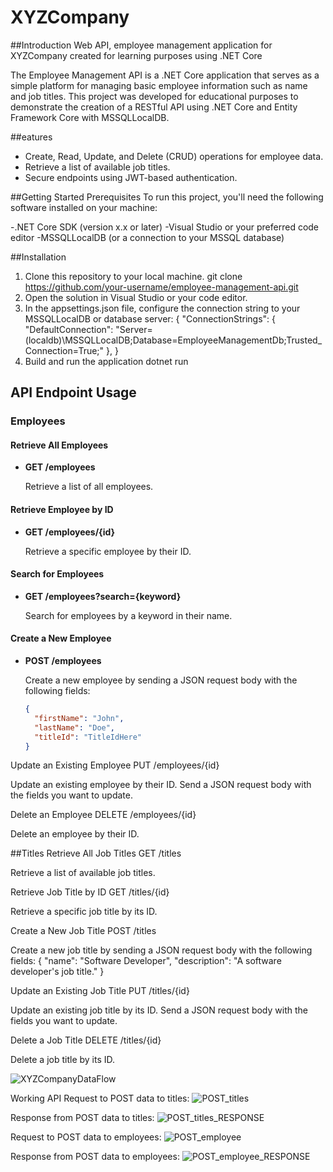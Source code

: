 # XYZCompany

##Introduction
Web API, employee management application for XYZCompany created for learning purposes using .NET Core

The Employee Management API is a .NET Core application that serves as a simple platform for managing basic employee information such as name and job titles. This project was developed for educational purposes to demonstrate the creation of a RESTful API using .NET Core and Entity Framework Core with MSSQLLocalDB.

##eatures
- Create, Read, Update, and Delete (CRUD) operations for employee data.
- Retrieve a list of available job titles.
- Secure endpoints using JWT-based authentication.

##Getting Started
Prerequisites
To run this project, you'll need the following software installed on your machine:

-.NET Core SDK (version x.x or later)
-Visual Studio or your preferred code editor
-MSSQLLocalDB (or a connection to your MSSQL database)

##Installation
1. Clone this repository to your local machine.
git clone https://github.com/your-username/employee-management-api.git
2. Open the solution in Visual Studio or your code editor.
3. In the appsettings.json file, configure the connection string to your MSSQLLocalDB or database server:
  {
    "ConnectionStrings": {
      "DefaultConnection": "Server=(localdb)\\MSSQLLocalDB;Database=EmployeeManagementDb;Trusted_Connection=True;"
    },
  }
4. Build and run the application
   dotnet run


## API Endpoint Usage

### Employees

#### Retrieve All Employees
- **GET /employees**

  Retrieve a list of all employees.

#### Retrieve Employee by ID
- **GET /employees/{id}**

  Retrieve a specific employee by their ID.

#### Search for Employees
- **GET /employees?search={keyword}**

  Search for employees by a keyword in their name.

#### Create a New Employee
- **POST /employees**

  Create a new employee by sending a JSON request body with the following fields:
  ```json
  {
    "firstName": "John",
    "lastName": "Doe",
    "titleId": "TitleIdHere"
  }

Update an Existing Employee
PUT /employees/{id}

Update an existing employee by their ID. Send a JSON request body with the fields you want to update.

Delete an Employee
DELETE /employees/{id}

Delete an employee by their ID.

##Titles
Retrieve All Job Titles
GET /titles

Retrieve a list of available job titles.

Retrieve Job Title by ID
GET /titles/{id}

Retrieve a specific job title by its ID.

Create a New Job Title
POST /titles

Create a new job title by sending a JSON request body with the following fields:
{
  "name": "Software Developer",
  "description": "A software developer's job title."
}

Update an Existing Job Title
PUT /titles/{id}

Update an existing job title by its ID. Send a JSON request body with the fields you want to update.

Delete a Job Title
DELETE /titles/{id}

Delete a job title by its ID.



![XYZCompanyDataFlow](https://github.com/jonathanrochoa/XYZCompany/assets/49356114/1ceb5fd3-7f67-4b56-b912-fed69dd9fded)

Working API
Request to POST data to titles:
![POST_titles](https://github.com/jonathanrochoa/XYZCompany/assets/49356114/999f03c9-f492-45c5-abb5-d7b5b5c53f8e)

Response from POST data to titles:
![POST_titles_RESPONSE](https://github.com/jonathanrochoa/XYZCompany/assets/49356114/6c19e45f-c244-4ce0-b999-20b041f84991)

Request to POST data to employees:
![POST_employee](https://github.com/jonathanrochoa/XYZCompany/assets/49356114/a0830825-6171-4cb0-87d4-9eaaf28257b7)

Response from POST data to employees:
![POST_employee_RESPONSE](https://github.com/jonathanrochoa/XYZCompany/assets/49356114/a66d08ef-9d6f-4c44-839f-ca35d9c945b4)
